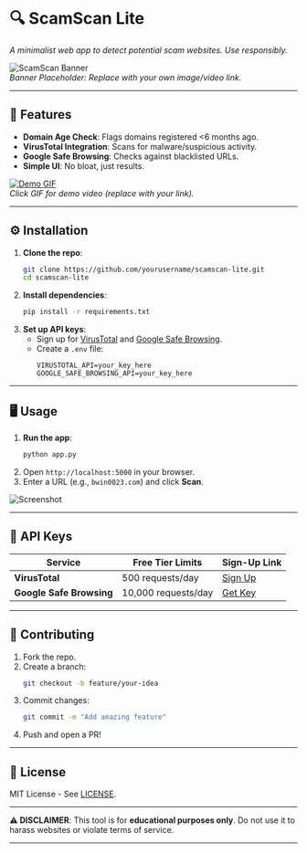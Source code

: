 # 🔍 ScamScan Lite  
*A minimalist web app to detect potential scam websites. Use responsibly.*  

![ScamScan Banner](https://via.placeholder.com/1500x500.png?text=ScamScan+Lite+-+Detect+Scam+Sites+🚨)  
*Banner Placeholder: Replace with your own image/video link.*  

---

## 🚀 **Features**  
- **Domain Age Check**: Flags domains registered <6 months ago.  
- **VirusTotal Integration**: Scans for malware/suspicious activity.  
- **Google Safe Browsing**: Checks against blacklisted URLs.  
- **Simple UI**: No bloat, just results.  

[![Demo GIF](https://media.giphy.com/media/v1.Y2lkPTc5MGI3NjExb3ZxejN4eGJ1eGx2aHk0eWh2Y3N1eWJjcjRzZGx1eTZ0b2Vnb2V0dyZlcD12MV9pbnRlcm5hbF9naWZfYnlfaWQmY3Q9Zw/3o7btT1T9qpQZRqGF2/giphy.gif)](https://example.com/demo-video)  
*Click GIF for demo video (replace with your link).*

---

## ⚙️ **Installation**  
1. **Clone the repo**:  
   ```bash  
   git clone https://github.com/yourusername/scamscan-lite.git  
   cd scamscan-lite  
   ```  
2. **Install dependencies**:  
   ```bash  
   pip install -r requirements.txt  
   ```  
3. **Set up API keys**:  
   - Sign up for [VirusTotal](https://www.virustotal.com/) and [Google Safe Browsing](https://developers.google.com/safe-browsing).  
   - Create a `.env` file:  
     ```  
     VIRUSTOTAL_API=your_key_here  
     GOOGLE_SAFE_BROWSING_API=your_key_here  
     ```  

---

## 🖥️ **Usage**  
1. **Run the app**:  
   ```bash  
   python app.py  
   ```  
2. Open `http://localhost:5000` in your browser.  
3. Enter a URL (e.g., `bwin0023.com`) and click **Scan**.  

![Screenshot](https://via.placeholder.com/800x400.png?text=ScamScan+Interface+Preview)  

---

## 🔑 **API Keys**  
| Service                 | Free Tier Limits          | Sign-Up Link                          |  
|-------------------------|---------------------------|---------------------------------------|  
| **VirusTotal**          | 500 requests/day          | [Sign Up](https://www.virustotal.com/) |  
| **Google Safe Browsing**| 10,000 requests/day       | [Get Key](https://developers.google.com/safe-browsing) |  

---

## 🤝 **Contributing**  
1. Fork the repo.  
2. Create a branch:  
   ```bash  
   git checkout -b feature/your-idea  
   ```  
3. Commit changes:  
   ```bash  
   git commit -m "Add amazing feature"  
   ```  
4. Push and open a PR!  

---

## 📜 **License**  
MIT License - See [LICENSE](LICENSE).  

---

**⚠️ DISCLAIMER**: This tool is for **educational purposes only**. Do not use it to harass websites or violate terms of service.  

---
